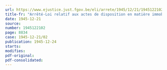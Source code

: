 ```yaml
---
url: https://www.ejustice.just.fgov.be/eli/arrete/1945/12/21/1945122102/justel
title-fr: "Arrêté-Loi relatif aux actes de disposition en matière immobilière"
date: 1945-12-21
source:
number: 1945122102
page: 8834
case: 1945-12-21/02
publication: 1945-12-24
starts:
modifies:
pdf-original:
pdf-consolidated:
---
```



